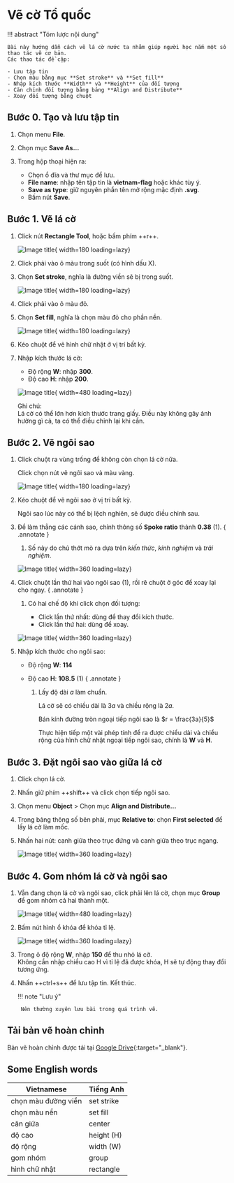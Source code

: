 # Vẽ cờ Tổ quốc

!!! abstract "Tóm lược nội dung"

    Bài này hướng dẫn cách vẽ lá cờ nước ta nhằm giúp người học nắm một số thao tác vẽ cơ bản.  
    Các thao tác đề cập:  

    - Lưu tập tin
    - Chọn màu bằng mục **Set stroke** và **Set fill**
    - Nhập kích thước **Width** và **Height** của đối tượng
    - Căn chỉnh đối tượng bằng bảng **Align and Distribute**
    - Xoay đối tượng bằng chuột

## Bước 0. Tạo và lưu tập tin

1. Chọn menu **File**.
2. Chọn mục **Save As...**
3. Trong hộp thoại hiện ra:

    - Chọn ổ đĩa và thư mục để lưu.
    - **File name**: nhập tên tập tin là **vietnam-flag** hoặc khác tùy ý.
    - **Save as type**: giữ nguyên phần tên mở rộng mặc định **.svg**.
    - Bấm nút **Save**.

## Bước 1. Vẽ lá cờ

1. Click nút **Rectangle Tool**, hoặc bấm phím ++r++.

    ![Image title](https://lh3.googleusercontent.com/pw/ADCreHeV-vk4-SeDPpNG2JhF-Q2QfxVZh_shc7Npfd92z0Zj5FvtYTB33PB6m_0aCXOTzy5CVZX_RboV_c5antoEKNnyr5DZZA2ibWqp6Efo18bGRtQpP83W=w1200){ width=180 loading=lazy}

2. Click phải vào ô màu trong suốt (có hình dấu X).

3. Chọn **Set stroke**, nghĩa là đường viền sẽ bị trong suốt.

    ![Image title](https://lh3.googleusercontent.com/pw/ADCreHcYLsoiyPDvvuVIhxKwBCIp84kJSe51r550_Ui4V_w9O7AA7SyJhb4LtsXgY0MduKkqFweovpzP1y0aP5oVmETQ56oWfUsUGf8KhYiSkdRDSllUSZW_=w1200){ width=180 loading=lazy}

4. Click phải vào ô màu đỏ.

5. Chọn **Set fill**, nghĩa là chọn màu đỏ cho phần nền.

    ![Image title](https://lh3.googleusercontent.com/pw/ADCreHesglK3HYDuyvsz9m6ip6WYc8iMfOJZBepx0wZ_m-33UJhNVprVstT6aP6H97r9NUhXfq2gjZCKRm9P5kkDHgzYQcQmy6wyxyQthfbWIb_f3KUaRHnm=w1200){ width=180 loading=lazy}

6. Kéo chuột để vẽ hình chữ nhật ở vị trí bất kỳ.

7. Nhập kích thước lá cờ:
    
    - Độ rộng **W**: nhập **300**.
    - Độ cao **H**: nhập **200**.

    ![Image title](https://lh3.googleusercontent.com/pw/ADCreHd2yn7zOZhpLLFeEoaViKh-QIBMUaHeIK03DUS94PIdW3gIKDG1bA_SPlwjMf5GFzFTxknmLFkqTztDBVIZPKVgRIJ9njXqehn0sU5lUCMXlhjlFT0y=w1200){ width=480 loading=lazy}

    Ghi chú:  
    Lá cờ có thể lớn hơn kích thước trang giấy. Điều này không gây ảnh hưởng gì cả, ta có thể điều chỉnh lại khi cần.

## Bước 2. Vẽ ngôi sao

1. Click chuột ra vùng trống để không còn chọn lá cờ nữa.  

    Click chọn nút vẽ ngôi sao và màu vàng.

    ![Image title](https://lh3.googleusercontent.com/pw/ADCreHfzsfilLNsU1E0KbOtWt5hmBWlOkWydxyq3G1qsvfXLmFS5qdP6JU__RtHIgyVZU0G7Yuv9Umes7XRX1epvVSu9kzojNXpI8zmzotfvi9WKGXQpCtw3=w1200){ width=180 loading=lazy}

2. Kéo chuột để vẽ ngôi sao ở vị trí bất kỳ.

    Ngôi sao lúc này có thể bị lệch nghiên, sẽ được điều chỉnh sau.

3. Để làm thẳng các cánh sao, chỉnh thông số **Spoke ratio** thành **0.38** (1).
    { .annotate }

    1. Số này do chủ thớt mò ra dựa trên *kiến thức*, *kinh nghiệm* và *trải nghiệm*.

    ![Image title](https://lh3.googleusercontent.com/pw/AP1GczO0CSMDw7bl5uODvUhZQ6CuVxu9W2hpsTm_Fl0TU9wpx-MsrQmJ0FwhDsFruZSwk_5RQAcCOAsqCikqAzS0WuM8VMmsc4GP0qVgs1HzZQXtTaewxymk=w1200){ width=360 loading=lazy}


3. Click chuột lần thứ hai vào ngôi sao (1), rồi rê chuột ở góc để xoay lại cho ngay.
    { .annotate }

    1. Có hai chế độ khi click chọn đối tượng:

        - Click lần thứ nhất: dùng để thay đổi kích thước.
        - Click lần thứ hai: dùng để xoay.

    ![Image title](https://lh3.googleusercontent.com/pw/ADCreHcRrfy_sHFdH36uWJwsOJzS1HNBAJ5PgumFrOayYhorGq2GTs0hYMGy70wZSRgFZ1UOPjZ1nVa5oryMfUNMK4hOnx6ZpVhCovHz-0LvvCiXZkyO_uyl=w1200){ width=360 loading=lazy}

4. Nhập kích thước cho ngôi sao:

    - Độ rộng **W**: **114**
    - Độ cao **H**: **108.5** (1)
        { .annotate }

        1. Lấy độ dài $a$ làm chuẩn.

            Lá cờ sẽ có chiều dài là $3a$ và chiều rộng là $2a$.
            
            Bán kính đường tròn ngoại tiếp ngôi sao là $r = \frac{3a}{5}$

            Thực hiện tiếp một vài phép tính để ra được chiều dài và chiều rộng của hình chữ nhật ngoại tiếp ngôi sao, chính là **W** và **H**. 

## Bước 3. Đặt ngôi sao vào giữa lá cờ

1. Click chọn lá cờ.
2. Nhấn giữ phím ++shift++ và click chọn tiếp ngôi sao.
3. Chọn menu **Object** > Chọn mục **Align and Distribute...**
4. Trong bảng thông số bên phải, mục **Relative to**: chọn **First selected** để lấy lá cờ làm mốc.
5. Nhấn hai nút: canh giữa theo trục đứng và canh giữa theo trục ngang.

    ![Image title](https://lh3.googleusercontent.com/pw/ADCreHeDlQoArkvM5GyArHRQzhJDtU0W3w9M2D5sBWFK2BWt-SymvOa9ft_QqB8aVY3dWUy_K-SpkLRGrgRoi1Yi-Y1ZjwLLJ3OTUneoaYeIOwH6ouyKSnr7=w1200){ width=360 loading=lazy}

## Bước 4. Gom nhóm lá cờ và ngôi sao

1. Vẫn đang chọn lá cờ và ngôi sao, click phải lên lá cờ, chọn mục **Group** để gom nhóm cả hai thành một.

    ![Image title](https://lh3.googleusercontent.com/pw/AP1GczNk78bbBVm4iGTpKHoph0iuWQfTuV2MNCzSw2rbAKhMXjKkSZmnd2ZjYZRVEQiSv46s8I9K2V88YEqEMVCUu6yj1Pte9Kgpmz0NqlVziz-AaZboP3zm=w1200){ width=480 loading=lazy}

2. Bấm nút hình ổ khóa để khóa tỉ lệ.

    ![Image title](https://lh3.googleusercontent.com/pw/ADCreHcMt_lBUL0oYW1H0mJq1tF53RKuL8ik84EYplCvEngXrf0ALN-cSsupKEBNcfezoFXC8SMA4SQcoiieWPXPLeACmGECtb1gU2MT-O5W2ECqOknUJa8B=w1200){ width=360 loading=lazy}

3. Trong ô độ rộng **W**, nhập **150** để thu nhỏ lá cờ.  
    Không cần nhập chiều cao H vì tỉ lệ đã được khóa, H sẽ tự động thay đổi tương ứng.

4. Nhấn ++ctrl+s++ để lưu tập tin. Kết thúc.

    !!! note "Lưu ý"

        Nên thường xuyên lưu bài trong quá trình vẽ.

## Tải bản vẽ hoàn chỉnh

Bản vẽ hoàn chỉnh được tải tại [Google Drive](https://drive.google.com/file/d/1AZJJiwU6rAWcKVrXOQHZ60rCXuN-m0Ce/view?usp=sharing){:target="_blank"}.

## Some English words

| Vietnamese | Tiếng Anh | 
| --- | --- |
| chọn màu đường viền | set strike |
| chọn màu nền | set fill |
| căn giữa | center |
| độ cao | height (H) |
| độ rộng | width (W) |
| gom nhóm | group |
| hình chữ nhật | rectangle |